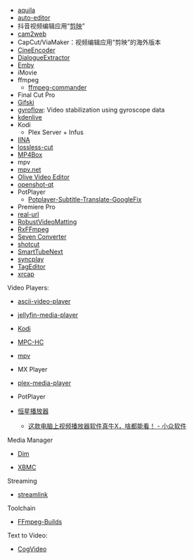 - [aquila](https://github.com/gozfree/aquila)
- [auto-editor](https://github.com/WyattBlue/auto-editor)
- 抖音视频编辑应用“[剪映](https://zh.wikipedia.org/w/index.php?title=剪映&action=edit&redlink=1)”
- [cam2web](https://github.com/cvsandbox/cam2web)
- CapCut/ViaMaker：视频编辑应用“剪映”的海外版本
- [CineEncoder](https://github.com/CineEncoder/cine-encoder)
- [DialogueExtractor](https://github.com/COLOR-SKY/DialogueExtractor)
- [Emby](https://emby.media/)
- iMovie
- ffmpeg
  - [ffmpeg-commander](https://github.com/alfg/ffmpeg-commander)
- Final Cut Pro
- [Gifski](https://github.com/sindresorhus/Gifski)
- [gyroflow](https://github.com/gyroflow/gyroflow): Video stabilization using gyroscope data
- [kdenlive](https://github.com/KDE/kdenlive)
- Kodi
  - Plex Server + Infus
- [IINA](https://iina.io/)
- [lossless-cut](https://github.com/mifi/lossless-cut)
- [MP4Box](https://github.com/gpac/gpac/wiki/MP4Box)
- mpv
- [mpv.net](https://github.com/mpvnet-player/mpv.net)
- [Olive Video Editor](https://github.com/olive-editor/olive)
- [openshot-qt](https://github.com/OpenShot/openshot-qt)
- PotPlayer
  - [Potplayer-Subtitle-Translate-GoogleFix](https://github.com/veritas501/Potplayer-Subtitle-Translate-GoogleFix)
- Premiere Pro
- [real-url](https://github.com/wbt5/real-url)
- [RobustVideoMatting](https://github.com/PeterL1n/RobustVideoMatting)
- [RxFFmpeg](https://github.com/microshow/RxFFmpeg)
- [Seven Converter](https://github.com/SevenbytesSoftware/SevenConverter)
- [shotcut](https://github.com/mltframework/shotcut)
- [SmartTubeNext](https://github.com/yuliskov/SmartTubeNext)
- [syncplay](https://github.com/Syncplay/syncplay)
- [TagEditor](https://github.com/Martchus/tageditor)
- [xrcap](https://github.com/catid/xrcap)

Video Players:

- [ascii-video-player](https://github.com/IonelPopJara/ascii-video-player)

- [jellyfin-media-player](https://github.com/jellyfin/jellyfin-media-player)

- [Kodi](https://github.com/xbmc/xbmc)

- [MPC-HC](https://github.com/mpc-hc/mpc-hc)

- [mpv](https://github.com/mpv-player/mpv)

- MX Player

- [plex-media-player](https://github.com/plexinc/plex-media-player)

- PotPlayer

- [恒星播放器](https://www.stellarplayer.com/)
  
  - [这款电脑上视频播放器软件真牛X，啥都能看！ - 小众软件](https://www.appinn.com/stellarplayer/)

Media Manager

- [Dim](https://github.com/Dusk-Labs/dim)

- [XBMC](https://github.com/xbmc/xbmc)

Streaming

- [streamlink](https://github.com/streamlink/streamlink)

Toolchain

- [FFmpeg-Builds](https://github.com/BtbN/FFmpeg-Builds)

Text to Video:

- [CogVideo](https://github.com/THUDM/CogVideo)
